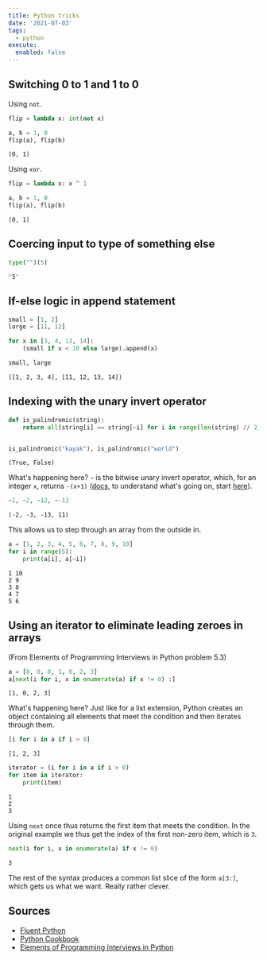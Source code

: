 ```yaml
---
title: Python tricks
date: '2021-07-03'
tags:
  - python
execute:
  enabled: false
---
```



## Switching 0 to 1 and 1 to 0

Using `not`.

``` python
flip = lambda x: int(not x)

a, b = 1, 0
flip(a), flip(b)
```

    (0, 1)

Using `xor`.

``` python
flip = lambda x: x ^ 1

a, b = 1, 0
flip(a), flip(b)
```

    (0, 1)

## Coercing input to type of something else

``` python
type("")(5)
```

    '5'

## If-else logic in append statement

``` python
small = [1, 2]
large = [11, 12]

for x in [3, 4, 13, 14]:
    (small if x < 10 else large).append(x)

small, large
```

    ([1, 2, 3, 4], [11, 12, 13, 14])

## Indexing with the unary invert operator

``` python
def is_palindromic(string):
    return all(string[i] == string[~i] for i in range(len(string) // 2))


is_palindromic("kayak"), is_palindromic("world")
```

    (True, False)

What's happening here? `~` is the bitwise unary invert operator, which, for an integer `x`, returns `-(x+1)` ([docs](https://docs.python.org/3/reference/expressions.html#unary-arithmetic-and-bitwise-operations), to understand what's going on, start [here](https://stackoverflow.com/a/7278791/13666841)).

``` python
~1, ~2, ~12, ~-12
```

    (-2, -3, -13, 11)

This allows us to step through an array from the outside in.

``` python
a = [1, 2, 3, 4, 5, 6, 7, 8, 9, 10]
for i in range(5):
    print(a[i], a[~i])
```

    1 10
    2 9
    3 8
    4 7
    5 6

## Using an iterator to eliminate leading zeroes in arrays

(From Elements of Programming Interviews in Python problem 5.3)

``` python
a = [0, 0, 0, 1, 0, 2, 3]
a[next(i for i, x in enumerate(a) if x != 0) :]
```

    [1, 0, 2, 3]

What's happening here? Just like for a list extension, Python creates an object containing all elements that meet the condition and then iterates through them.

``` python
[i for i in a if i > 0]
```

    [1, 2, 3]

``` python
iterator = (i for i in a if i > 0)
for item in iterator:
    print(item)
```

    1
    2
    3

Using `next` once thus returns the first item that meets the condition. In the original example we thus get the index of the first non-zero item, which is `3`.

``` python
next(i for i, x in enumerate(a) if x != 0)
```

    3

The rest of the syntax produces a common list slice of the form `a[3:]`, which gets us what we want. Really rather clever.

## Sources

-   [Fluent Python](https://www.oreilly.com/library/view/fluent-python/9781491946237/)
-   [Python Cookbook](https://www.oreilly.com/library/view/python-cookbook-3rd/9781449357337/)
-   [Elements of Programming Interviews in Python](https://elementsofprogramminginterviews.com)
